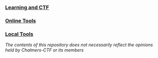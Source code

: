 ### [Learning and CTF](learning_&_CTF.md)

### [Online Tools](online_tools.md)

### [Local Tools](local_tools.md)



*The contents of this repository does not necessarily reflect the opinions held by Chalmers-CTF or its members*
